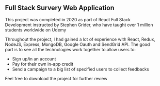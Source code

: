 <h2>Full Stack Survery Web Application</h2>

<p>This project was completed in 2020 as part of React Full Stack Development instructed by Stephen Grider, who have taught over 1 million students worldwide on Udemy</p>

<p>Throughout the project, I had gained a lot of experience with React, Redux, NodeJS, Express, MongoDB, Google Oauth and SendGrid API. The good part is to see all the technologies work together to allow users to:
<ul>
 <li>Sign up/in an account</li>
 <li>Pay for their own in-app credit</li>
 <li>Send a campaign to a big list of specified users to collect feedbacks</li>
</ul>

<p>Feel free to download the project for further review</p>

